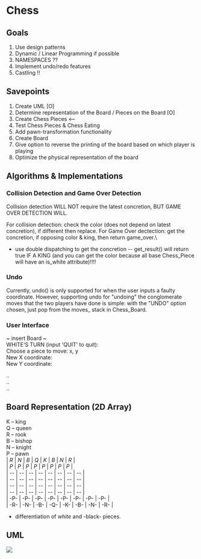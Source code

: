# Chess

## Goals
1. Use design patterns
2. Dynamic / Linear Programming if possible
3. NAMESPACES ??
4. Implement undo/redo features 
5. Castling !!

## Savepoints
1. Create UML [O]
2. Determine representation of the Board / Pieces on the Board [O]
3. Create Chess Pieces  <--
4. Test Chess Pieces & Chess Eating
5. Add pawn-transformation functionality
6. Create Board 
7. Give option to reverse the printing of the board based on which player is playing
8. Optimize the physical representation of the board

## Algorithms & Implementations
### Collision Detection and Game Over Detection
Collision detection WILL NOT require the latest concretion, BUT GAME OVER DETECTION WILL.

For collision detection: check the color (does not depend on latest concretion), if different then replace. 
For Game Over dectection: get the concretion, if opposing color & king, then return game_over.\
- use double dispatching to get the concretion -- get_result() will return true IF A KING (and you can get the color because all base Chess_Piece will have an is_white attribute)!!!!

### Undo
Currently, undo() is only supported for when the user inputs a faulty coordinate. However, supporting undo for "undoing" the conglomerate moves that the two players have done is simple: with the "UNDO" option chosen, just pop from the moves_ stack in Chess_Board.

### User Interface
~ insert Board ~ <br>
WHITE'S TURN (input 'QUIT' to quit): <br>
Choose a piece to move: x, y <br>
New X coordinate: <br>
New Y coordinate: <br>

.. <br>
.. <br>
.. <br>

## Board Representation (2D Array)
K – king <br>
Q – queen <br>
R – rook <br>
B – bishop <br>
N – knight <br>
P – pawn <br>
| *R* | *N* | *B* | *Q* | *K* | *B* | *N* | *R* | <br>
| *P* | *P* | *P* | *P* | *P* | *P* | *P* | *P* | <br>
|  -- |  -- |  -- |  -- |  -- |  -- |  -- |  -- | <br>
|  -- |  -- |  -- |  -- |  -- |  -- |  -- |  -- | <br>
|  -- |  -- |  -- |  -- |  -- |  -- |  -- |  -- | <br>
|  -- |  -- |  -- |  -- |  -- |  -- |  -- |  -- | <br>
| -P- | -P- | -P- | -P- | -P- | -P- | -P- | -P- | <br>
| -R- | -N- | -B- | -Q- | -K- | -B- | -N- | -R- | <br>

* differentiation of *white* and -black- pieces.


## UML
[![](https://mermaid.ink/img/pako:eNrtW1tv2zYU_iucihpOZqPvQhAgabChKIp16dA91IVAS7RNRBZdknbitelvHy-SRYqkFTsqVmPyQy48V_J8PCQP6a9RSjIUxVGaQ8ZuMJxTuASTAojPy5fgFuWQY1KwBV4x3fp6gRhL3mOUIjAek_L_awJp5jKQ8Ri8IxuUfIQ5zpSq5AOnkKP51uW--CbY38P7IkB6i4v5JET8i8KCzQhdJgap4r6iFG4Tw1Xh-rdL23fN6VWjLfy5Rqid6xqzBVm1st0SctfK9LbA8wX3dDn5Daac0G1pMofpXeIht8j9vcAc-eVcyY-YYUFTkr_DJUr-2CBatWp2_TMUb21TR8ILBy2uopFcr3GeIWrKWAQzrLaEhJwHAQLMryXEwQ2a4QIrUNc4v0YLuMGEwhy8AsKjdcrX8h8lglitQioGSjH7pRRXM8fC41dNkJ8XYCmGY4kKnrCyo0mshki1BaeFln0QvAz_gxJutm69rSnJCRWUKSG52S4iKtXHolsCJTXlV9PloePlficHI21PmxuBh8qjEdhWf56Ztr6bxiwKekDpmqPhVEYxNqfkIKA3BhuCM1PHusjI0NM-Rzx5kITmcGnSNkxSvZNkezg1UQ-ppDpjmmPGk40csEQOKfN5BdMUrfhwE_vml8X_WKFXY8yfKTpFGy4cqDWaDseZ1-3nIe7sB-tXyBMdV7ATv20s-w32qD4O1XLBP5WUKX19LrL8CbILze1ZWFnpgXocUOX2878HKngaUqWzHebY70pfj5zjkKNODqeS45SzHUKnA31PSW3aTI_Q4xCqT62nAlHtbYcYLbv_41Faet7D9DiYyqrJqYBU-tohRJ-v7in4VFZ6dB65QVTlulPBp_a2Q4R2ofApGC3t9Cg9FKWygElyoVzYBTeII-UBeAVkPRfIeq7Uld6pMru3tLmrAn8NFBIrhmGw-ufn2MjG4UoyxOosPPB02WKSB5JWJrUpbOXSi3Irm8yN7W4pcA4CMKKIrXNuI6KRRJzaujnWY20MZYkMkosrR7gRhxb6_z0K9X2AuiO6RSvBKvKWvgNz54Rmc_I9q9LthYH780uTTeYLXxo_dLlI3HmonPLOPw9lRXHBfemFcUi9hLmEkPDIm9ek-0NzfXDleVU8rWLlraaGQpcqFiU5DKR1c8yb4pKpma4b88-9KvxJ4vsCqMUtsXr46fOnz2YnHe_tcLtka8HcqRzY8GnRejiIfjKcDPYgQd8uvuFIBKSZjO2AGHfgznysFXi2KNZgwmwDixT5Rg2zJCMFCmwohiIIMXjYXVnE9jVozUtWpSvnYGhzgYGXb3zpMJ67WwsJY1BDWM4Qde27Y7jKc3LPgAghyPBshqjAPID5nFDMF0sGppChDAhJTd3tQoQotTMxIDPAFwioKOsomIEL3kBbu5YQVyN1Po1NhCaVW6sMAS_eRsANO7BnWSq3XslKrLpJlSUOUeViQiuUG4VOFX6Rq3mnGqlY0rvts1r-O1U5VbuTZ6v0pphWqAbZhr483YO1B2t3YK2PjhQpUDWfxbiHxOqRkYXhVIojBZnan7PYeO9l8VFViIqNd1IuObCwB0SmZek1tp5o-VgCeoNid2VBIt492AqxBDQHxb7oS43YfHvmYQioDQndqbu8uHxP50lLwYdhfUhPNaTBN4J9SE8mpPXxZqoPYZ6TRzPs1ttI6yR7ryb5TKNAHGL2vAY1jqAKRrVQy9PT8nbNdKKxZdlDm8pGDcX2CrF7WtLiCoLHi5eIOF5BCdbjFWjsPKMHEkbHiB-EM99L3D1H5T21i31gaeXoIXMKkBGbSfUKG4GrqayDpbzcSl5cVA2Xl271wqLufe5fG3hTcERFukI7C7sW28RuOayesfs4jc6EFVlP4m22UC0hGkVLRJcQZ1EcqWkzifhC7N0nUSz-zNAMrnM-iUaaZH5XQ3KUE00Q1nRTyuSi95BOIkkSA_8oTMA1Jx-2RRrFM5gzNIrWK-EHKhXtWlEm3X9Xfi1E_nr8F199yZA?type=png)](https://mermaid.live/edit#pako:eNrtW1tv2zYU_iucihpOZqPvQhAgabChKIp16dA91IVAS7RNRBZdknbitelvHy-SRYqkFTsqVmPyQy48V_J8PCQP6a9RSjIUxVGaQ8ZuMJxTuASTAojPy5fgFuWQY1KwBV4x3fp6gRhL3mOUIjAek_L_awJp5jKQ8Ri8IxuUfIQ5zpSq5AOnkKP51uW--CbY38P7IkB6i4v5JET8i8KCzQhdJgap4r6iFG4Tw1Xh-rdL23fN6VWjLfy5Rqid6xqzBVm1st0SctfK9LbA8wX3dDn5Daac0G1pMofpXeIht8j9vcAc-eVcyY-YYUFTkr_DJUr-2CBatWp2_TMUb21TR8ILBy2uopFcr3GeIWrKWAQzrLaEhJwHAQLMryXEwQ2a4QIrUNc4v0YLuMGEwhy8AsKjdcrX8h8lglitQioGSjH7pRRXM8fC41dNkJ8XYCmGY4kKnrCyo0mshki1BaeFln0QvAz_gxJutm69rSnJCRWUKSG52S4iKtXHolsCJTXlV9PloePlficHI21PmxuBh8qjEdhWf56Ztr6bxiwKekDpmqPhVEYxNqfkIKA3BhuCM1PHusjI0NM-Rzx5kITmcGnSNkxSvZNkezg1UQ-ppDpjmmPGk40csEQOKfN5BdMUrfhwE_vml8X_WKFXY8yfKTpFGy4cqDWaDseZ1-3nIe7sB-tXyBMdV7ATv20s-w32qD4O1XLBP5WUKX19LrL8CbILze1ZWFnpgXocUOX2878HKngaUqWzHebY70pfj5zjkKNODqeS45SzHUKnA31PSW3aTI_Q4xCqT62nAlHtbYcYLbv_41Faet7D9DiYyqrJqYBU-tohRJ-v7in4VFZ6dB65QVTlulPBp_a2Q4R2ofApGC3t9Cg9FKWygElyoVzYBTeII-UBeAVkPRfIeq7Uld6pMru3tLmrAn8NFBIrhmGw-ufn2MjG4UoyxOosPPB02WKSB5JWJrUpbOXSi3Irm8yN7W4pcA4CMKKIrXNuI6KRRJzaujnWY20MZYkMkosrR7gRhxb6_z0K9X2AuiO6RSvBKvKWvgNz54Rmc_I9q9LthYH780uTTeYLXxo_dLlI3HmonPLOPw9lRXHBfemFcUi9hLmEkPDIm9ek-0NzfXDleVU8rWLlraaGQpcqFiU5DKR1c8yb4pKpma4b88-9KvxJ4vsCqMUtsXr46fOnz2YnHe_tcLtka8HcqRzY8GnRejiIfjKcDPYgQd8uvuFIBKSZjO2AGHfgznysFXi2KNZgwmwDixT5Rg2zJCMFCmwohiIIMXjYXVnE9jVozUtWpSvnYGhzgYGXb3zpMJ67WwsJY1BDWM4Qde27Y7jKc3LPgAghyPBshqjAPID5nFDMF0sGppChDAhJTd3tQoQotTMxIDPAFwioKOsomIEL3kBbu5YQVyN1Po1NhCaVW6sMAS_eRsANO7BnWSq3XslKrLpJlSUOUeViQiuUG4VOFX6Rq3mnGqlY0rvts1r-O1U5VbuTZ6v0pphWqAbZhr483YO1B2t3YK2PjhQpUDWfxbiHxOqRkYXhVIojBZnan7PYeO9l8VFViIqNd1IuObCwB0SmZek1tp5o-VgCeoNid2VBIt492AqxBDQHxb7oS43YfHvmYQioDQndqbu8uHxP50lLwYdhfUhPNaTBN4J9SE8mpPXxZqoPYZ6TRzPs1ttI6yR7ryb5TKNAHGL2vAY1jqAKRrVQy9PT8nbNdKKxZdlDm8pGDcX2CrF7WtLiCoLHi5eIOF5BCdbjFWjsPKMHEkbHiB-EM99L3D1H5T21i31gaeXoIXMKkBGbSfUKG4GrqayDpbzcSl5cVA2Xl271wqLufe5fG3hTcERFukI7C7sW28RuOayesfs4jc6EFVlP4m22UC0hGkVLRJcQZ1EcqWkzifhC7N0nUSz-zNAMrnM-iUaaZH5XQ3KUE00Q1nRTyuSi95BOIkkSA_8oTMA1Jx-2RRrFM5gzNIrWK-EHKhXtWlEm3X9Xfi1E_nr8F199yZA)
